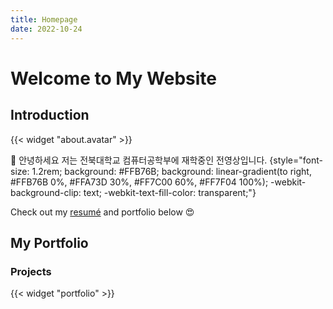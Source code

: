 ```yaml
---
title: Homepage
date: 2022-10-24
---
```


# Welcome to My Website

## Introduction

{{< widget "about.avatar" >}} <!-- intro.md의 내용을 섹션으로 포함 -->

👋 안녕하세요 저는 전북대학교 컴퓨터공학부에 재학중인 전영상입니다.
{style="font-size: 1.2rem; background: #FFB76B; background: linear-gradient(to right, #FFB76B 0%, #FFA73D 30%, #FF7C00 60%, #FF7F04 100%); -webkit-background-clip: text; -webkit-text-fill-color: transparent;"}

Check out my [resumé](/about/) and portfolio below 😍

## My Portfolio

### Projects

{{< widget "portfolio" >}} <!-- portfolio.md의 내용을 섹션으로 포함 -->
